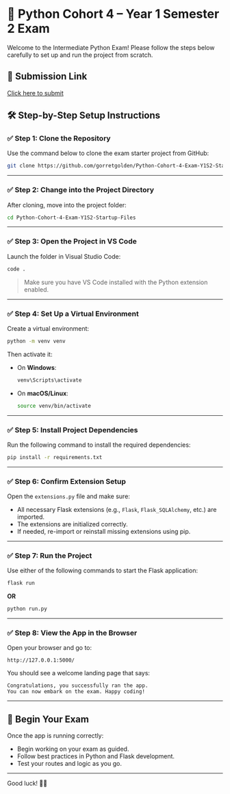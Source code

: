 
# 🧪 Python Cohort 4 – Year 1 Semester 2 Exam

Welcome to the Intermediate Python Exam! Please follow the steps below carefully to set up and run the project from scratch.

## 📩 Submission Link  
[Click here to submit](https://docs.google.com/forms/d/e/1FAIpQLSd6SoF0mbc3ksxnKuE3NZR_6JBI-LlxjwTcICDcB94divfKqA/viewform?usp=sharing)


## 🛠️ Step-by-Step Setup Instructions

### ✅ Step 1: Clone the Repository

Use the command below to clone the exam starter project from GitHub:

```bash
git clone https://github.com/gorretgolden/Python-Cohort-4-Exam-Y1S2-Startup-Files
```

---

### ✅ Step 2: Change into the Project Directory

After cloning, move into the project folder:
 

```bash
cd Python-Cohort-4-Exam-Y1S2-Startup-Files
```

---

### ✅ Step 3: Open the Project in VS Code

Launch the folder in Visual Studio Code:

```bash
code .
```

> Make sure you have VS Code installed with the Python extension enabled.

---

### ✅ Step 4: Set Up a Virtual Environment

Create a virtual environment:

```bash
python -m venv venv
```

Then activate it:

- On **Windows**:

  ```bash
  venv\Scripts\activate
  ```

- On **macOS/Linux**:

  ```bash
  source venv/bin/activate
  ```

---

### ✅ Step 5: Install Project Dependencies

Run the following command to install the required dependencies:

```bash
pip install -r requirements.txt
```

---

### ✅ Step 6: Confirm Extension Setup

Open the `extensions.py` file and make sure:

- All necessary Flask extensions (e.g., `Flask`, `Flask_SQLAlchemy`, etc.) are imported.
- The extensions are initialized correctly.
- If needed, re-import or reinstall missing extensions using pip.

---

### ✅ Step 7: Run the Project

Use either of the following commands to start the Flask application:

```bash
flask run
```

**OR**

```bash
python run.py
```

---

### ✅ Step 8: View the App in the Browser

Open your browser and go to:

```
http://127.0.0.1:5000/
```

You should see a welcome landing page that says:

```
Congratulations, you successfully ran the app.
You can now embark on the exam. Happy coding!
```

---

## 🎯 Begin Your Exam

Once the app is running correctly:

- Begin working on your exam as guided.
- Follow best practices in Python and Flask development.
- Test your routes and logic as you go.

---

Good luck! 💪🚀
